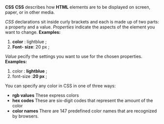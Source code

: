 **CSS**
**CSS**  describes how **HTML** elements are to be displayed on screen, paper, or in other media.

*CSS* declarations sit inside curly brackets and each is made up of two parts: a property and a value.
*Properties* indicate the aspects of the element you want to change. 
**Examples:**
1. **color** : lightblue  ;
2. **Font- size**: 20 px ;

*Value* pecify the settings you want to use for the chosen properties.
**Examples:** 
1. color : **lightblue** ;
2. font-size :**20 px** ;

You can specify any color in CSS in one of three ways:
- **rgb values** These express colors 
- **hex codes** These are six-digit codes that represent the amount of the color
- **color names** There are 147 predefined color names that are recognized by browsers. 